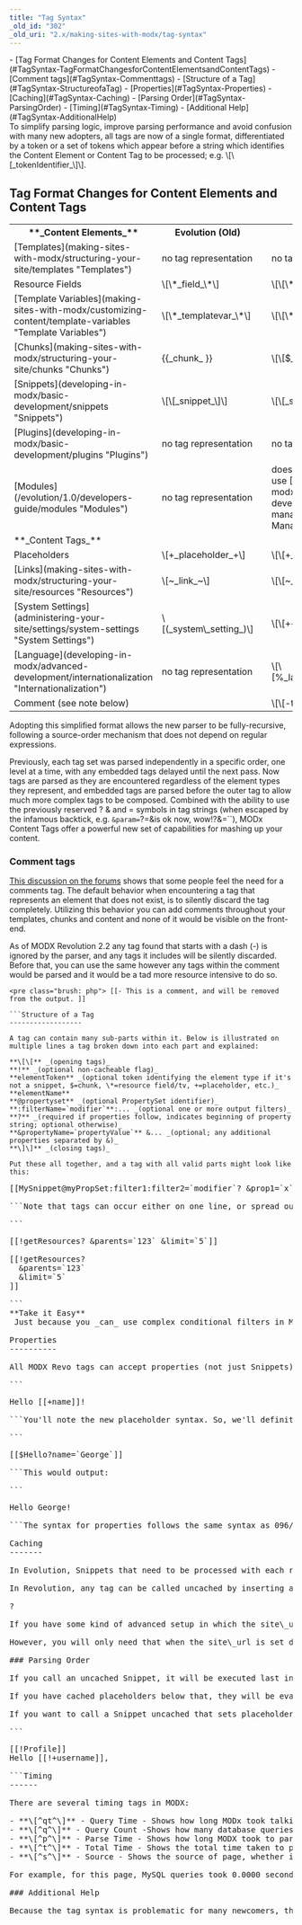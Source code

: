 ```yaml
---
title: "Tag Syntax"
_old_id: "302"
_old_uri: "2.x/making-sites-with-modx/tag-syntax"
---
```


<div>- [Tag Format Changes for Content Elements and Content Tags](#TagSyntax-TagFormatChangesforContentElementsandContentTags)
  - [Comment tags](#TagSyntax-Commenttags)
- [Structure of a Tag](#TagSyntax-StructureofaTag)
- [Properties](#TagSyntax-Properties)
- [Caching](#TagSyntax-Caching)
  - [Parsing Order](#TagSyntax-ParsingOrder)
- [Timing](#TagSyntax-Timing)
  - [Additional Help](#TagSyntax-AdditionalHelp)

</div>To simplify parsing logic, improve parsing performance and avoid confusion with many new adopters, all tags are now of a single format, differentiated by a token or a set of tokens which appear before a string which identifies the Content Element or Content Tag to be processed; e.g. \[\[_tokenIdentifier_\]\].

Tag Format Changes for Content Elements and Content Tags
--------------------------------------------------------

<table><tbody><tr><th>**_Content Elements_** </th> <th>Evolution (Old)</th> <th> </th> <th>Revolution (New)</th> <th>Example for Revolution   
</th> </tr><tr><td>[Templates](making-sites-with-modx/structuring-your-site/templates "Templates") </td> <td>no tag representation</td> <td> </td> <td>no tag representation</td> <td> </td> </tr><tr><td>Resource Fields</td> <td>\[\*_field_\*\]</td> <td> </td> <td>\[\[\*field\]\]   
</td> <td>\[\[\*pagetitle\]\]</td> </tr><tr><td>[Template Variables](making-sites-with-modx/customizing-content/template-variables "Template Variables") </td> <td>\[\*_templatevar_\*\]</td> <td> </td> <td>\[\[\*_templatevar_\]\]</td> <td>\[\[\*tags\]\]   
</td> </tr><tr><td>[Chunks](making-sites-with-modx/structuring-your-site/chunks "Chunks") </td> <td>{{_chunk_ }}   
</td> <td> </td> <td>\[\[$_chunk_\]\]</td> <td>\[\[$header\]\]   
</td> </tr><tr><td>[Snippets](developing-in-modx/basic-development/snippets "Snippets") </td> <td>\[\[_snippet_\]\]</td> <td> </td> <td>\[\[_snippet_\]\]</td> <td>\[\[getResources\]\]   
</td> </tr><tr><td>[Plugins](developing-in-modx/basic-development/plugins "Plugins") </td> <td>no tag representation</td> <td> </td> <td>no tag representation</td> <td> </td> </tr><tr><td>[Modules](/evolution/1.0/developers-guide/modules "Modules") </td> <td>no tag representation</td> <td> </td> <td>does not exist in Revolution, use [CMPs](developing-in-modx/advanced-development/custom-manager-pages "Custom Manager Pages")</td> <td> </td> </tr><tr><td>**_Content Tags_** </td> <td> </td> <td> </td> <td> </td> <td> </td> </tr><tr><td>Placeholders</td> <td>\[+_placeholder_+\]   
</td> <td> </td> <td>\[\[+_placeholder_\]\]</td> <td>\[\[+modx.user.id\]\]   
</td> </tr><tr><td>[Links](making-sites-with-modx/structuring-your-site/resources "Resources") </td> <td>\[~_link_~\]</td> <td> </td> <td>\[\[~_link_\]\]</td> <td>\[\[~\[\[\*id\]\]? &scheme=`full`\]\]   
</td> </tr><tr><td>[System Settings](administering-your-site/settings/system-settings "System Settings") </td> <td>\[(_system\_setting_)\]</td> <td> </td> <td>\[\[++_system\_setting_\]\]</td> <td>\[\[++site\_start\]\]   
</td> </tr><tr><td>[Language](developing-in-modx/advanced-development/internationalization "Internationalization") </td> <td>no tag representation</td> <td> </td> <td>\[\[%_language\_string\_key_\]\]</td> <td>\[\[%LanguageStringKey? &language=`en` &namespace=`NameSpaceName` &topic=`TopicName`\]\]</td> </tr><tr><td>Comment (see note below)   
</td> <td> </td> <td> </td> <td>\[\[-this is a comment\]\]   
</td> <td> </td></tr></tbody></table>Adopting this simplified format allows the new parser to be fully-recursive, following a source-order mechanism that does not depend on regular expressions.

Previously, each tag set was parsed independently in a specific order, one level at a time, with any embedded tags delayed until the next pass. Now tags are parsed as they are encountered regardless of the element types they represent, and embedded tags are parsed before the outer tag to allow much more complex tags to be composed. Combined with the ability to use the previously reserved ? & and = symbols in tag strings (when escaped by the infamous backtick, e.g. `&param=`?=&is ok now, wow!?&=``), MODx Content Tags offer a powerful new set of capabilities for mashing up your content.

### Comment tags

[This discussion on the forums](http://modxcms.com/forums/index.php/topic,49368.0.html) shows that some people feel the need for a comments tag. The default behavior when encountering a tag that represents an element that does not exist, is to silently discard the tag completely. Utilizing this behavior you can add comments throughout your templates, chunks and content and none of it would be visible on the front-end.

As of MODX Revolution 2.2 any tag found that starts with a dash (-) is ignored by the parser, and any tags it includes will be silently discarded. Before that, you can use the same however any tags within the comment would be parsed and it would be a tad more resource intensive to do so.

```
<pre class="brush: php"> [[- This is a comment, and will be removed from the output. ]]

```Structure of a Tag
------------------

A tag can contain many sub-parts within it. Below is illustrated on multiple lines a tag broken down into each part and explained:

**\[\[** _(opening tags)_   
**!** _(optional non-cacheable flag)_   
**elementToken** _(optional token identifying the element type if it's not a snippet, $=chunk, \*=resource field/tv, +=placeholder, etc.)_   
**elementName**   
**@propertyset** _(optional PropertySet identifier)_   
**:filterName=`modifier`**:... _(optional one or more output filters)_   
**?** _(required if properties follow, indicates beginning of property string; optional otherwise)_   
**&propertyName=`propertyValue`** &... _(optional; any additional properties separated by &)_   
**\]\]** _(closing tags)_

Put these all together, and a tag with all valid parts might look like this:

```
<pre class="brush: php">[[MySnippet@myPropSet:filter1:filter2=`modifier`? &prop1=`x` &prop2=`y`]]

```Note that tags can occur either on one line, or spread out across many lines. Both of these are acceptable:

```
<pre class="brush: php">[[!getResources? &parents=`123` &limit=`5`]]

[[!getResources?
  &parents=`123`
  &limit=`5`
]]

```<div class="tip">**Take it Easy**   
 Just because you _can_ use complex conditional filters in MODX does not mean that you _should_. Unlike PHP, when you have invalid MODX tag syntax, there are no helpful messages with line numbers telling you where something went wrong. Having tags that require debugging defeats the purpose of having a clean view layer: keep 'em clean and simple. A good rule-of-thumb is that your tags should fit onto one line (even if you spread them out for readability). If you are relying on if-statements and other conditionals in your template tags, then you might need rethink how you're building your pages.

</div>Properties
----------

All MODX Revo tags can accept properties (not just Snippets). For example, let's say we had a Chunk named 'Hello' with the content:

```
<pre class="brush: php">Hello [[+name]]!

```You'll note the new placeholder syntax. So, we'll definitely want to parse that Chunk's property. In Evolution, you would need to do this with a Snippet; no longer. You can simply pass a property for the Chunk:

```
<pre class="brush: php">[[$Hello?name=`George`]]

```This would output:

```
<pre class="brush: php">Hello George!

```The syntax for properties follows the same syntax as 096/Evolution snippet properties.

Caching
-------

In Evolution, Snippets that need to be processed with each request should be on an uncached page or the Snippet itself should be called uncached: \[!snippet!\]

In Revolution, any tag can be called uncached by inserting an exclamation point immediately after the double-bracket: \[\[!snippet\]\], \[\[!$chunk\]\], \[\[!+placeholder\]\], \[\[!\*template\_var\]\], etc.

?

<div class="info">If you have some kind of advanced setup in which the site\_url setting is being set per request, but your \[\[~\[\[\*id\]\]\]\] links are not being generated properly, remember that any tag can be called uncached, including the link or anchor tag: \[\[!~\[\[\*id\]\]\]\]

However, you will only need that when the site\_url is set dynamically and can differ per request. Any normal usage can be cached.

</div>### Parsing Order

If you call an uncached Snippet, it will be executed last in the parsing order.

If you have cached placeholders below that, they will be evaluated before that Snippet is executed - meaning they'll get the last value that was stored in the cache by that Snippet previously (or empty, if not set yet).

If you want to call a Snippet uncached that sets placeholders, you need to make sure the placeholders are set to uncached as well:

```
<pre class="brush: php">[[!Profile]]
Hello [[!+username]],

```Timing
------

There are several timing tags in MODX:

- **\[^qt^\]** - Query Time - Shows how long MODx took talking to the database
- **\[^q^\]** - Query Count -Shows how many database queries MODX made
- **\[^p^\]** - Parse Time - Shows how long MODX took to parse the page
- **\[^t^\]** - Total Time - Shows the total time taken to parse/ render the page
- **\[^s^\]** - Source - Shows the source of page, whether is database or cache.

For example, for this page, MySQL queries took 0.0000 seconds for 0 queries(s), document parsing took 0.3043 seconds, for a total time of 0.3043 seconds, and retrieved from cache.

### Additional Help

Because the tag syntax is problematic for many newcomers, there are tools available to help highlight problems. Check out the [SyntaxChecker](http://modx.com/extras/package/syntaxchecker) plugin.